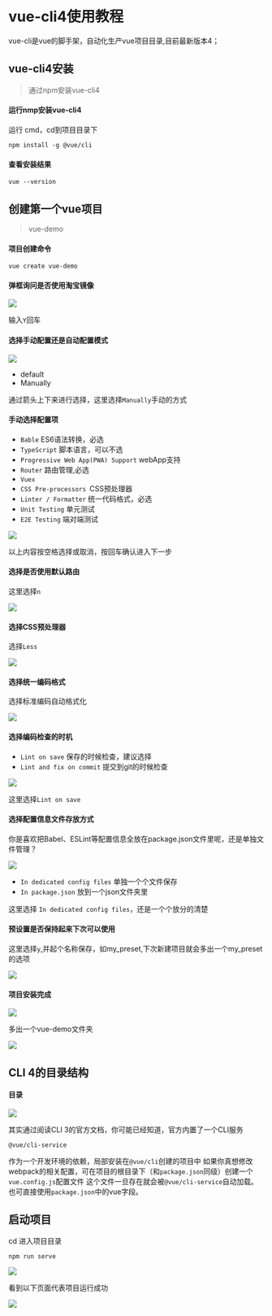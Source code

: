 # vue-cli4使用教程
vue-cli是vue的脚手架，自动化生产vue项目目录,目前最新版本4；
## vue-cli4安装
>通过npm安装vue-cli4

#### 运行nmp安装vue-cli4
运行 cmd，cd到项目目录下
	
	npm install -g @vue/cli

#### 查看安装结果
	
	vue --version

## 创建第一个vue项目  
> vue-demo


#### 项目创建命令
	
	vue create vue-demo

#### 弹框询问是否使用淘宝镜像

![](images/vue01.png)

输入` Y `回车

#### 选择手动配置还是自动配置模式
![](images/vue02.png)
+ default  
+ Manually

通过箭头上下来进行选择，这里选择`Manually`手动的方式

#### 手动选择配置项
+ `Bable` ES6语法转换，必选
+ `TypeScript` 脚本语言，可以不选
+ `Progressive Web App(PWA) Support` webApp支持
+ `Router` 路由管理,必选
+ `Vuex`
+ `CSS Pre-processors `CSS预处理器
+ `Linter / Formatter` 统一代码格式，必选
+ `Unit Testing` 单元测试
+ `E2E Testing` 端对端测试

![](images/vue03.png)

以上内容按空格选择或取消，按回车确认进入下一步

#### 选择是否使用默认路由

这里选择` n `

![](images/vue04.png)

#### 选择CSS预处理器

选择`Less`

![](images/vue05.png)

#### 选择统一编码格式

选择标准编码自动格式化

![](images/vue06.png)


#### 选择编码检查的时机

+ `Lint on save` 保存的时候检查，建议选择
+ `Lint and fix on commit` 提交到git的时候检查

![](images/vue07.png)

这里选择`Lint on save`

#### 选择配置信息文件存放方式

你是喜欢把Babel、ESLint等配置信息全放在package.json文件里呢，还是单独文件管理？

![](images/vue08.png)

+ `In dedicated config files` 单独一个个文件保存
+ `In package.json` 放到一个json文件夹里

这里选择 `In dedicated config files`，还是一个个放分的清楚

#### 预设置是否保持起来下次可以使用

这里选择`y`,并起个名称保存，如my_preset,下次新建项目就会多出一个my_preset的选项

![](images/vue09.png)

#### 项目安装完成

![](images/vue10.png)

多出一个vue-demo文件夹

![](images/vue11.png)

## CLI 4的目录结构
#### 目录
![](images/vue12.png)

其实通过阅读CLI 3的官方文档，你可能已经知道，官方内置了一个CLI服务

	@vue/cli-service
	
作为一个开发环境的依赖，局部安装在`@vue/cli`创建的项目中
如果你真想修改webpack的相关配置，可在项目的根目录下（和`package.json`同级）创建一个`vue.config.js`配置文件
这个文件一旦存在就会被`@vue/cli-service`自动加载。也可直接使用`package.json`中的vue字段。

## 启动项目

cd 进入项目目录

	npm run serve

![](images/vue13.png)

看到以下页面代表项目运行成功

![](images/vue14.png)
